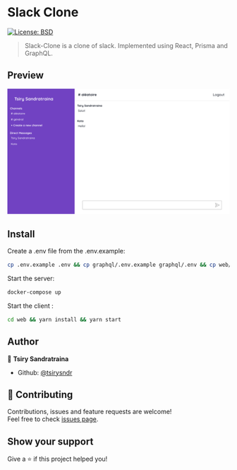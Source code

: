<h1 align="left">Slack Clone </h1>
<p>
  <a href="#" target="_blank">
    <img alt="License: BSD" src="https://img.shields.io/badge/License-BSD-yellow.svg" />
  </a>
</p>

> Slack-Clone is a clone of slack. Implemented using React, Prisma and GraphQL.
## Preview

<img src="screenshot.png" />



## Install

Create a .env file from the .env.example:

```sh
cp .env.example .env && cp graphql/.env.example graphql/.env && cp web/.env.example web/.env && cp web/.env.example web/.env.local
```

Start the server:

```sh
docker-compose up
```

Start the client :
```sh
cd web && yarn install && yarn start
```
## Author

👤 **Tsiry Sandratraina**

* Github: [@tsirysndr](https://github.com/tsirysndr)

## 🤝 Contributing

Contributions, issues and feature requests are welcome!<br />Feel free to check [issues page](https://github.com/tsirysndr/slack-clone/issues). 

## Show your support

Give a ⭐️ if this project helped you!
